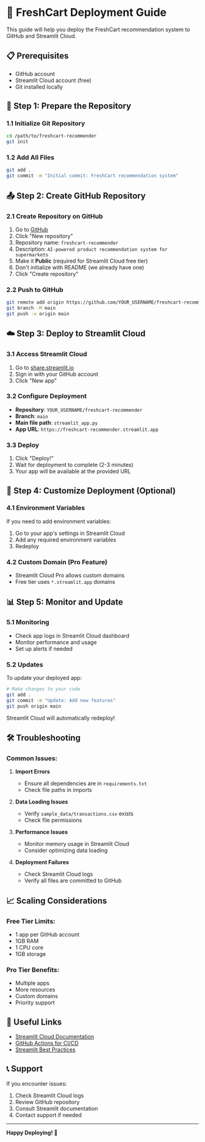 # 🚀 FreshCart Deployment Guide

This guide will help you deploy the FreshCart recommendation system to GitHub and Streamlit Cloud.

## 📋 Prerequisites

- GitHub account
- Streamlit Cloud account (free)
- Git installed locally

## 🔧 Step 1: Prepare the Repository

### 1.1 Initialize Git Repository
```bash
cd /path/to/freshcart-recommender
git init
```

### 1.2 Add All Files
```bash
git add .
git commit -m "Initial commit: FreshCart recommendation system"
```

## 📤 Step 2: Create GitHub Repository

### 2.1 Create Repository on GitHub
1. Go to [GitHub](https://github.com)
2. Click "New repository"
3. Repository name: `freshcart-recommender`
4. Description: `AI-powered product recommendation system for supermarkets`
5. Make it **Public** (required for Streamlit Cloud free tier)
6. Don't initialize with README (we already have one)
7. Click "Create repository"

### 2.2 Push to GitHub
```bash
git remote add origin https://github.com/YOUR_USERNAME/freshcart-recommender.git
git branch -M main
git push -u origin main
```

## ☁️ Step 3: Deploy to Streamlit Cloud

### 3.1 Access Streamlit Cloud
1. Go to [share.streamlit.io](https://share.streamlit.io)
2. Sign in with your GitHub account
3. Click "New app"

### 3.2 Configure Deployment
- **Repository**: `YOUR_USERNAME/freshcart-recommender`
- **Branch**: `main`
- **Main file path**: `streamlit_app.py`
- **App URL**: `https://freshcart-recommender.streamlit.app`

### 3.3 Deploy
1. Click "Deploy!"
2. Wait for deployment to complete (2-3 minutes)
3. Your app will be available at the provided URL

## 🔧 Step 4: Customize Deployment (Optional)

### 4.1 Environment Variables
If you need to add environment variables:
1. Go to your app's settings in Streamlit Cloud
2. Add any required environment variables
3. Redeploy

### 4.2 Custom Domain (Pro Feature)
- Streamlit Cloud Pro allows custom domains
- Free tier uses `*.streamlit.app` domains

## 📊 Step 5: Monitor and Update

### 5.1 Monitoring
- Check app logs in Streamlit Cloud dashboard
- Monitor performance and usage
- Set up alerts if needed

### 5.2 Updates
To update your deployed app:
```bash
# Make changes to your code
git add .
git commit -m "Update: Add new features"
git push origin main
```
Streamlit Cloud will automatically redeploy!

## 🛠️ Troubleshooting

### Common Issues:

1. **Import Errors**
   - Ensure all dependencies are in `requirements.txt`
   - Check file paths in imports

2. **Data Loading Issues**
   - Verify `sample_data/transactions.csv` exists
   - Check file permissions

3. **Performance Issues**
   - Monitor memory usage in Streamlit Cloud
   - Consider optimizing data loading

4. **Deployment Failures**
   - Check Streamlit Cloud logs
   - Verify all files are committed to GitHub

## 📈 Scaling Considerations

### Free Tier Limits:
- 1 app per GitHub account
- 1GB RAM
- 1 CPU core
- 1GB storage

### Pro Tier Benefits:
- Multiple apps
- More resources
- Custom domains
- Priority support

## 🔗 Useful Links

- [Streamlit Cloud Documentation](https://docs.streamlit.io/streamlit-community-cloud)
- [GitHub Actions for CI/CD](https://docs.github.com/en/actions)
- [Streamlit Best Practices](https://docs.streamlit.io/knowledge-base/tutorials/deploy)

## 📞 Support

If you encounter issues:
1. Check Streamlit Cloud logs
2. Review GitHub repository
3. Consult Streamlit documentation
4. Contact support if needed

---

**Happy Deploying! 🚀**
